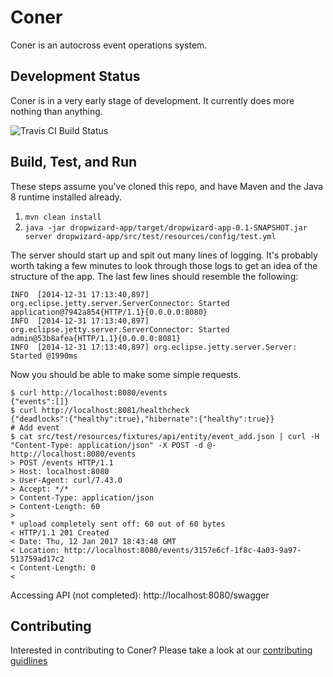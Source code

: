 # Coner

Coner is an autocross event operations system.

## Development Status

Coner is in a very early stage of development. It currently does more nothing than anything.

![Travis CI Build Status](https://travis-ci.org/carltonwhitehead/coner.svg?branch=master)

## Build, Test, and Run

These steps assume you've cloned this repo, and have Maven and the Java 8 runtime installed already.

1. `mvn clean install`
2. `java -jar dropwizard-app/target/dropwizard-app-0.1-SNAPSHOT.jar server dropwizard-app/src/test/resources/config/test.yml`

The server should start up and spit out many lines of logging. It's probably worth taking a few minutes to look through those logs to get an idea of the structure of the app. The last few lines should resemble the following:

```
INFO  [2014-12-31 17:13:40,897] org.eclipse.jetty.server.ServerConnector: Started application@7942a854{HTTP/1.1}{0.0.0.0:8080}
INFO  [2014-12-31 17:13:40,897] org.eclipse.jetty.server.ServerConnector: Started admin@53b8afea{HTTP/1.1}{0.0.0.0:8081}
INFO  [2014-12-31 17:13:40,897] org.eclipse.jetty.server.Server: Started @1990ms
```

Now you should be able to make some simple requests.

```
$ curl http://localhost:8080/events
{"events":[]}
$ curl http://localhost:8081/healthcheck
{"deadlocks":{"healthy":true},"hibernate":{"healthy":true}}
# Add event
$ cat src/test/resources/fixtures/api/entity/event_add.json | curl -H "Content-Type: application/json" -X POST -d @- http://localhost:8080/events
> POST /events HTTP/1.1
> Host: localhost:8080
> User-Agent: curl/7.43.0
> Accept: */*
> Content-Type: application/json
> Content-Length: 60
>
* upload completely sent off: 60 out of 60 bytes
< HTTP/1.1 201 Created
< Date: Thu, 12 Jan 2017 18:43:48 GMT
< Location: http://localhost:8080/events/3157e6cf-1f8c-4a03-9a97-513759ad17c2
< Content-Length: 0
<
```

Accessing API (not completed): http://localhost:8080/swagger

## Contributing

Interested in contributing to Coner? Please take a look at our [contributing guidlines](https://github.com/carltonwhitehead/coner/blob/master/CONTRIBUTING.md)
